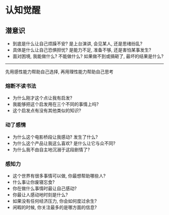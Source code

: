 # 认知觉醒

## 潜意识

- 到底是什么让自己烦躁不安? 是上台演讲, 会见某人, 还是思绪纷乱?
- 具体是什么让自己恐惧担忧? 是能力不足, 准备不够, 还是害怕某事发生?
- 面对困境, 我能做什么? 不能做什么? 如果做不到或搞砸了, 最坏的结果是什么?

---

先用感性能力帮助自己选择, 再用理性能力帮助自己思考

### 熔断不读书法

- 为什么刚才这个点让我有启发?
- 我能够把这个启发用在三个不同的事情上吗?
- 这个启发点有没有其他类似的知识?

### 动了感情

- 为什么这个电影桥段让我感动? 发生了什么?
- 为什么这个产品让我这么喜欢? 是什么让它与众不同?
- 为什么我不由自主地沉溺于这段剧情了?

### 感知力

- 这个世界有很多事情可以做, 你最想帮助哪些人?
- 什么事让你废寝忘食?
- 你在做什么事情时最让自己感动?
- 你最让人感动地时刻是什么?
- 如果没有任何经济压力, 你会如何度过余生?
- 闲暇的时候, 你关注最多的是哪方面的信息?
